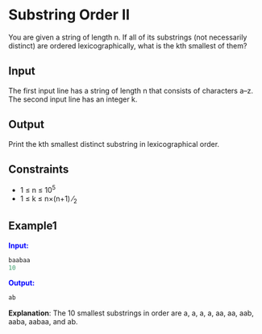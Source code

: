# Substring Order II

You are given a string of length n. If all of its substrings (not necessarily distinct) are ordered lexicographically, what is the kth smallest of them?  

## Input  

The first input line has a string of length n that consists of characters a–z.
The second input line has an integer k.

## Output
Print the kth smallest distinct substring in lexicographical order.  

## Constraints

- 1 &le; n &le; 10<sup>5</sup>
- 1 &le; k &le; n&times;(n+1) &frasl;<sub>2</sub>


## Example1
<font color="blue">**Input:**</font> 
```c++
baabaa
10
```
<font color="blue">**Output:**</font>
```c++
ab
```  

**Explanation**: The 10 smallest substrings in order are a, a, a, a, aa, aa, aab, aaba, aabaa, and ab.
